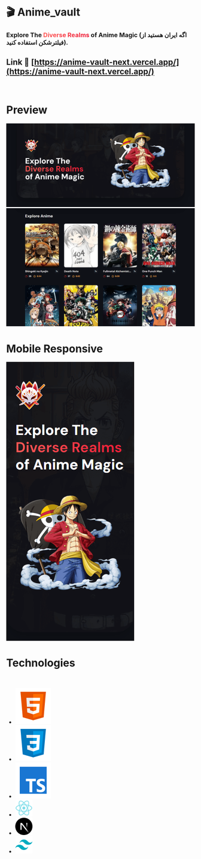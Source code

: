 # 🎬 Anime_vault

### Explore The <span style="background: linear-gradient(92deg, #ff5956 2.87%, #ee1e38 96.18%); background-clip: text; -webkit-background-clip: text; -webkit-text-fill-color: transparent;">Diverse Realms</span> of Anime Magic (اگه ایران هستید از فیلترشکن استفاده کنید).

## Link 🔗 [https://anime-vault-next.vercel.app/](https://anime-vault-next.vercel.app/)

<br />

# Preview

<img src="./preview_images/anime_vault_first.png" alt="first" />
<img src="./preview_images/anime_vault_second.png" alt="second" />

<br />

# Mobile Responsive

<img src="./preview_images/anime_vault_responsive.png" alt="responsive" />

# Technologies

<br />

<ul>
    <li>
        <img src="https://github.com/characterMi/characterMi/raw/main/images/technologies/icons8-html.svg" alt="HTML" />
    </li>
    <li>
        <img src="https://github.com/characterMi/characterMi/raw/main/images/technologies/icons8-css.svg" alt="Css" />
    </li>
    <li>
        <img src="https://github.com/characterMi/characterMi/raw/main/images/technologies/icons8-typescript.svg" alt="TS" />
    </li>
    <li>
        <img src="https://github.com/characterMi/characterMi/raw/main/images/technologies/icons8-react-native.svg" width="46" height="46" alt="React" />
    </li>
    <li>
        <img src="https://github.com/characterMi/characterMi/raw/main/images/technologies/nextjs-original.svg" width="46" height="46" alt="MUI" />
    </li>
    <li>
        <img src="https://github.com/characterMi/characterMi/raw/main/images/technologies/tailwind.svg" width="46" height="46" alt="Redux" />
    </li>
</ul>
